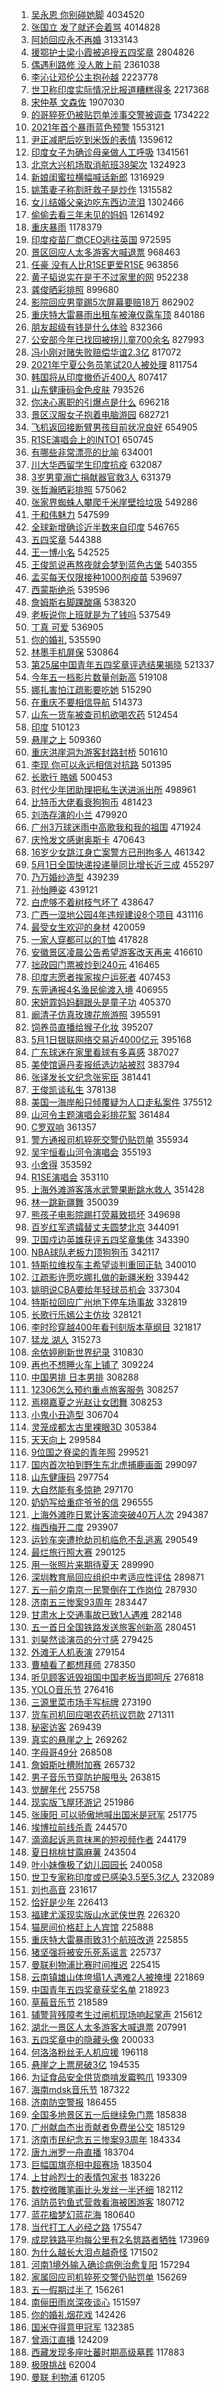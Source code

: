 1. [吴永恩 你别碰她脚](https://s.weibo.com/weibo?q=%23%E5%90%B4%E6%B0%B8%E6%81%A9%20%E4%BD%A0%E5%88%AB%E7%A2%B0%E5%A5%B9%E8%84%9A%23&Refer=top) 4034520
1. [张国立 发了就还会着骂](https://s.weibo.com/weibo?q=%E5%BC%A0%E5%9B%BD%E7%AB%8B%20%E5%8F%91%E4%BA%86%E5%B0%B1%E8%BF%98%E4%BC%9A%E7%9D%80%E9%AA%82&Refer=top) 4014828
1. [阿娇回应永不再婚](https://s.weibo.com/weibo?q=%23%E9%98%BF%E5%A8%87%E5%9B%9E%E5%BA%94%E6%B0%B8%E4%B8%8D%E5%86%8D%E5%A9%9A%23&Refer=top) 3133143
1. [援鄂护士梁小霞被追授五四奖章](https://s.weibo.com/weibo?q=%E6%8F%B4%E9%84%82%E6%8A%A4%E5%A3%AB%E6%A2%81%E5%B0%8F%E9%9C%9E%E8%A2%AB%E8%BF%BD%E6%8E%88%E4%BA%94%E5%9B%9B%E5%A5%96%E7%AB%A0&Refer=top) 2804826
1. [偶遇利路修 没人敢上前](https://s.weibo.com/weibo?q=%E5%81%B6%E9%81%87%E5%88%A9%E8%B7%AF%E4%BF%AE%20%E6%B2%A1%E4%BA%BA%E6%95%A2%E4%B8%8A%E5%89%8D&Refer=top) 2361038
1. [李沁让邓伦公主抱孙越](https://s.weibo.com/weibo?q=%23%E6%9D%8E%E6%B2%81%E8%AE%A9%E9%82%93%E4%BC%A6%E5%85%AC%E4%B8%BB%E6%8A%B1%E5%AD%99%E8%B6%8A%23&Refer=top) 2223778
1. [世卫称印度实际情况比报道糟糕得多](https://s.weibo.com/weibo?q=%23%E4%B8%96%E5%8D%AB%E7%A7%B0%E5%8D%B0%E5%BA%A6%E5%AE%9E%E9%99%85%E6%83%85%E5%86%B5%E6%AF%94%E6%8A%A5%E9%81%93%E7%B3%9F%E7%B3%95%E5%BE%97%E5%A4%9A%23&Refer=top) 2217368
1. [宋仲基 文森佐](https://s.weibo.com/weibo?q=%E5%AE%8B%E4%BB%B2%E5%9F%BA%20%E6%96%87%E6%A3%AE%E4%BD%90&Refer=top) 1907030
1. [的哥猝死仍被贴罚单涉事交警被调查](https://s.weibo.com/weibo?q=%E7%9A%84%E5%93%A5%E7%8C%9D%E6%AD%BB%E4%BB%8D%E8%A2%AB%E8%B4%B4%E7%BD%9A%E5%8D%95%E6%B6%89%E4%BA%8B%E4%BA%A4%E8%AD%A6%E8%A2%AB%E8%B0%83%E6%9F%A5&Refer=top) 1734222
1. [2021年首个暴雨蓝色预警](https://s.weibo.com/weibo?q=%232021%E5%B9%B4%E9%A6%96%E4%B8%AA%E6%9A%B4%E9%9B%A8%E8%93%9D%E8%89%B2%E9%A2%84%E8%AD%A6%23&Refer=top) 1553121
1. [尹正减肥后吃到米饭的表情](https://s.weibo.com/weibo?q=%E5%B0%B9%E6%AD%A3%E5%87%8F%E8%82%A5%E5%90%8E%E5%90%83%E5%88%B0%E7%B1%B3%E9%A5%AD%E7%9A%84%E8%A1%A8%E6%83%85&Refer=top) 1359612
1. [印度女子为确诊母亲做人工呼吸](https://s.weibo.com/weibo?q=%23%E5%8D%B0%E5%BA%A6%E5%A5%B3%E5%AD%90%E4%B8%BA%E7%A1%AE%E8%AF%8A%E6%AF%8D%E4%BA%B2%E5%81%9A%E4%BA%BA%E5%B7%A5%E5%91%BC%E5%90%B8%23&Refer=top) 1341561
1. [北京大兴机场取消航班38架次](https://s.weibo.com/weibo?q=%23%E5%8C%97%E4%BA%AC%E5%A4%A7%E5%85%B4%E6%9C%BA%E5%9C%BA%E5%8F%96%E6%B6%88%E8%88%AA%E7%8F%AD38%E6%9E%B6%E6%AC%A1%23&Refer=top) 1324923
1. [新娘闺蜜拉横幅喊话新郎](https://s.weibo.com/weibo?q=%23%E6%96%B0%E5%A8%98%E9%97%BA%E8%9C%9C%E6%8B%89%E6%A8%AA%E5%B9%85%E5%96%8A%E8%AF%9D%E6%96%B0%E9%83%8E%23&Refer=top) 1316929
1. [姚策妻子称割肝救子是炒作](https://s.weibo.com/weibo?q=%23%E5%A7%9A%E7%AD%96%E5%A6%BB%E5%AD%90%E7%A7%B0%E5%89%B2%E8%82%9D%E6%95%91%E5%AD%90%E6%98%AF%E7%82%92%E4%BD%9C%23&Refer=top) 1315582
1. [女儿结婚父亲边吃东西边流泪](https://s.weibo.com/weibo?q=%E5%A5%B3%E5%84%BF%E7%BB%93%E5%A9%9A%E7%88%B6%E4%BA%B2%E8%BE%B9%E5%90%83%E4%B8%9C%E8%A5%BF%E8%BE%B9%E6%B5%81%E6%B3%AA&Refer=top) 1302466
1. [偷偷去看三年未见的妈妈](https://s.weibo.com/weibo?q=%23%E5%81%B7%E5%81%B7%E5%8E%BB%E7%9C%8B%E4%B8%89%E5%B9%B4%E6%9C%AA%E8%A7%81%E7%9A%84%E5%A6%88%E5%A6%88%23&Refer=top) 1261492
1. [重庆暴雨](https://s.weibo.com/weibo?q=%23%E9%87%8D%E5%BA%86%E6%9A%B4%E9%9B%A8%23&Refer=top) 1178379
1. [印度疫苗厂商CEO逃往英国](https://s.weibo.com/weibo?q=%E5%8D%B0%E5%BA%A6%E7%96%AB%E8%8B%97%E5%8E%82%E5%95%86CEO%E9%80%83%E5%BE%80%E8%8B%B1%E5%9B%BD&Refer=top) 972595
1. [景区回应人太多游客大喊退票](https://s.weibo.com/weibo?q=%E6%99%AF%E5%8C%BA%E5%9B%9E%E5%BA%94%E4%BA%BA%E5%A4%AA%E5%A4%9A%E6%B8%B8%E5%AE%A2%E5%A4%A7%E5%96%8A%E9%80%80%E7%A5%A8&Refer=top) 968463
1. [任豪 没有人比R1SE更爱R1SE](https://s.weibo.com/weibo?q=%E4%BB%BB%E8%B1%AA%20%E6%B2%A1%E6%9C%89%E4%BA%BA%E6%AF%94R1SE%E6%9B%B4%E7%88%B1R1SE&Refer=top) 963856
1. [黄子韬说实在是干不过家里的网](https://s.weibo.com/weibo?q=%23%E9%BB%84%E5%AD%90%E9%9F%AC%E8%AF%B4%E5%AE%9E%E5%9C%A8%E6%98%AF%E5%B9%B2%E4%B8%8D%E8%BF%87%E5%AE%B6%E9%87%8C%E7%9A%84%E7%BD%91%23&Refer=top) 952238
1. [龚俊晒彩排照](https://s.weibo.com/weibo?q=%23%E9%BE%9A%E4%BF%8A%E6%99%92%E5%BD%A9%E6%8E%92%E7%85%A7%23&Refer=top) 899680
1. [影院回应男童踢5次屏幕要赔18万](https://s.weibo.com/weibo?q=%23%E5%BD%B1%E9%99%A2%E5%9B%9E%E5%BA%94%E7%94%B7%E7%AB%A5%E8%B8%A25%E6%AC%A1%E5%B1%8F%E5%B9%95%E8%A6%81%E8%B5%9418%E4%B8%87%23&Refer=top) 862902
1. [重庆特大雷暴雨出租车被淹仅露车顶](https://s.weibo.com/weibo?q=%23%E9%87%8D%E5%BA%86%E7%89%B9%E5%A4%A7%E9%9B%B7%E6%9A%B4%E9%9B%A8%E5%87%BA%E7%A7%9F%E8%BD%A6%E8%A2%AB%E6%B7%B9%E4%BB%85%E9%9C%B2%E8%BD%A6%E9%A1%B6%23&Refer=top) 840186
1. [朋友超级有钱是什么体验](https://s.weibo.com/weibo?q=%23%E6%9C%8B%E5%8F%8B%E8%B6%85%E7%BA%A7%E6%9C%89%E9%92%B1%E6%98%AF%E4%BB%80%E4%B9%88%E4%BD%93%E9%AA%8C%23&Refer=top) 832366
1. [公安部今年已找回被拐儿童700余名](https://s.weibo.com/weibo?q=%23%E5%85%AC%E5%AE%89%E9%83%A8%E4%BB%8A%E5%B9%B4%E5%B7%B2%E6%89%BE%E5%9B%9E%E8%A2%AB%E6%8B%90%E5%84%BF%E7%AB%A5700%E4%BD%99%E5%90%8D%23&Refer=top) 827993
1. [冯小刚对赌失败赔偿华谊2.3亿](https://s.weibo.com/weibo?q=%23%E5%86%AF%E5%B0%8F%E5%88%9A%E5%AF%B9%E8%B5%8C%E5%A4%B1%E8%B4%A5%E8%B5%94%E5%81%BF%E5%8D%8E%E8%B0%8A2.3%E4%BA%BF%23&Refer=top) 817072
1. [2021年宁夏公务员笔试20人被处理](https://s.weibo.com/weibo?q=%232021%E5%B9%B4%E5%AE%81%E5%A4%8F%E5%85%AC%E5%8A%A1%E5%91%98%E7%AC%94%E8%AF%9520%E4%BA%BA%E8%A2%AB%E5%A4%84%E7%90%86%23&Refer=top) 811754
1. [韩国将从印度撤侨近400人](https://s.weibo.com/weibo?q=%23%E9%9F%A9%E5%9B%BD%E5%B0%86%E4%BB%8E%E5%8D%B0%E5%BA%A6%E6%92%A4%E4%BE%A8%E8%BF%91400%E4%BA%BA%23&Refer=top) 807417
1. [山东健康码金色皮肤](https://s.weibo.com/weibo?q=%23%E5%B1%B1%E4%B8%9C%E5%81%A5%E5%BA%B7%E7%A0%81%E9%87%91%E8%89%B2%E7%9A%AE%E8%82%A4%23&Refer=top) 793526
1. [你决心离职的引爆点是什么](https://s.weibo.com/weibo?q=%23%E4%BD%A0%E5%86%B3%E5%BF%83%E7%A6%BB%E8%81%8C%E7%9A%84%E5%BC%95%E7%88%86%E7%82%B9%E6%98%AF%E4%BB%80%E4%B9%88%23&Refer=top) 696218
1. [景区汉服女子抱着电脑游园](https://s.weibo.com/weibo?q=%E6%99%AF%E5%8C%BA%E6%B1%89%E6%9C%8D%E5%A5%B3%E5%AD%90%E6%8A%B1%E7%9D%80%E7%94%B5%E8%84%91%E6%B8%B8%E5%9B%AD&Refer=top) 682721
1. [飞机返回接断臂男孩目前状况良好](https://s.weibo.com/weibo?q=%23%E9%A3%9E%E6%9C%BA%E8%BF%94%E5%9B%9E%E6%8E%A5%E6%96%AD%E8%87%82%E7%94%B7%E5%AD%A9%E7%9B%AE%E5%89%8D%E7%8A%B6%E5%86%B5%E8%89%AF%E5%A5%BD%23&Refer=top) 654905
1. [R1SE演唱会上的INTO1](https://s.weibo.com/weibo?q=%23R1SE%E6%BC%94%E5%94%B1%E4%BC%9A%E4%B8%8A%E7%9A%84INTO1%23&Refer=top) 650745
1. [有哪些非常漂亮的比喻](https://s.weibo.com/weibo?q=%23%E6%9C%89%E5%93%AA%E4%BA%9B%E9%9D%9E%E5%B8%B8%E6%BC%82%E4%BA%AE%E7%9A%84%E6%AF%94%E5%96%BB%23&Refer=top) 634001
1. [川大华西留学生印度抗疫](https://s.weibo.com/weibo?q=%E5%B7%9D%E5%A4%A7%E5%8D%8E%E8%A5%BF%E7%95%99%E5%AD%A6%E7%94%9F%E5%8D%B0%E5%BA%A6%E6%8A%97%E7%96%AB&Refer=top) 632087
1. [3岁男童溺亡捐献器官救3人](https://s.weibo.com/weibo?q=%233%E5%B2%81%E7%94%B7%E7%AB%A5%E6%BA%BA%E4%BA%A1%E6%8D%90%E7%8C%AE%E5%99%A8%E5%AE%98%E6%95%913%E4%BA%BA%23&Refer=top) 631379
1. [张哲瀚晒彩排照](https://s.weibo.com/weibo?q=%23%E5%BC%A0%E5%93%B2%E7%80%9A%E6%99%92%E5%BD%A9%E6%8E%92%E7%85%A7%23&Refer=top) 575062
1. [张家界蜘蛛人攀爬千米崖壁捡垃圾](https://s.weibo.com/weibo?q=%23%E5%BC%A0%E5%AE%B6%E7%95%8C%E8%9C%98%E8%9B%9B%E4%BA%BA%E6%94%80%E7%88%AC%E5%8D%83%E7%B1%B3%E5%B4%96%E5%A3%81%E6%8D%A1%E5%9E%83%E5%9C%BE%23&Refer=top) 549286
1. [于和伟魅力](https://s.weibo.com/weibo?q=%E4%BA%8E%E5%92%8C%E4%BC%9F%E9%AD%85%E5%8A%9B&Refer=top) 547599
1. [全球新增确诊近半数来自印度](https://s.weibo.com/weibo?q=%E5%85%A8%E7%90%83%E6%96%B0%E5%A2%9E%E7%A1%AE%E8%AF%8A%E8%BF%91%E5%8D%8A%E6%95%B0%E6%9D%A5%E8%87%AA%E5%8D%B0%E5%BA%A6&Refer=top) 546765
1. [五四奖章](https://s.weibo.com/weibo?q=%23%E4%BA%94%E5%9B%9B%E5%A5%96%E7%AB%A0%23&Refer=top) 544388
1. [王一博小名](https://s.weibo.com/weibo?q=%23%E7%8E%8B%E4%B8%80%E5%8D%9A%E5%B0%8F%E5%90%8D%23&Refer=top) 542525
1. [王俊凯说再熬夜就会梦到蓝色古堡](https://s.weibo.com/weibo?q=%23%E7%8E%8B%E4%BF%8A%E5%87%AF%E8%AF%B4%E5%86%8D%E7%86%AC%E5%A4%9C%E5%B0%B1%E4%BC%9A%E6%A2%A6%E5%88%B0%E8%93%9D%E8%89%B2%E5%8F%A4%E5%A0%A1%23&Refer=top) 540355
1. [孟买每天仅限接种1000剂疫苗](https://s.weibo.com/weibo?q=%E5%AD%9F%E4%B9%B0%E6%AF%8F%E5%A4%A9%E4%BB%85%E9%99%90%E6%8E%A5%E7%A7%8D1000%E5%89%82%E7%96%AB%E8%8B%97&Refer=top) 539697
1. [西蒙斯绝杀](https://s.weibo.com/weibo?q=%23%E8%A5%BF%E8%92%99%E6%96%AF%E7%BB%9D%E6%9D%80%23&Refer=top) 539596
1. [詹姆斯右脚踝酸痛](https://s.weibo.com/weibo?q=%E8%A9%B9%E5%A7%86%E6%96%AF%E5%8F%B3%E8%84%9A%E8%B8%9D%E9%85%B8%E7%97%9B&Refer=top) 538320
1. [老板说你上班就是为了钱吗](https://s.weibo.com/weibo?q=%23%E8%80%81%E6%9D%BF%E8%AF%B4%E4%BD%A0%E4%B8%8A%E7%8F%AD%E5%B0%B1%E6%98%AF%E4%B8%BA%E4%BA%86%E9%92%B1%E5%90%97%23&Refer=top) 537549
1. [丁真 可爱](https://s.weibo.com/weibo?q=%E4%B8%81%E7%9C%9F%20%E5%8F%AF%E7%88%B1&Refer=top) 536905
1. [你的婚礼](https://s.weibo.com/weibo?q=%E4%BD%A0%E7%9A%84%E5%A9%9A%E7%A4%BC&Refer=top) 535590
1. [林墨手机屏保](https://s.weibo.com/weibo?q=%23%E6%9E%97%E5%A2%A8%E6%89%8B%E6%9C%BA%E5%B1%8F%E4%BF%9D%23&Refer=top) 530864
1. [第25届中国青年五四奖章评选结果揭晓](https://s.weibo.com/weibo?q=%23%E7%AC%AC25%E5%B1%8A%E4%B8%AD%E5%9B%BD%E9%9D%92%E5%B9%B4%E4%BA%94%E5%9B%9B%E5%A5%96%E7%AB%A0%E8%AF%84%E9%80%89%E7%BB%93%E6%9E%9C%E6%8F%AD%E6%99%93%23&Refer=top) 521337
1. [今年五一档影片数量创新高](https://s.weibo.com/weibo?q=%23%E4%BB%8A%E5%B9%B4%E4%BA%94%E4%B8%80%E6%A1%A3%E5%BD%B1%E7%89%87%E6%95%B0%E9%87%8F%E5%88%9B%E6%96%B0%E9%AB%98%23&Refer=top) 519108
1. [娜扎害怕江疏影要吃她](https://s.weibo.com/weibo?q=%23%E5%A8%9C%E6%89%8E%E5%AE%B3%E6%80%95%E6%B1%9F%E7%96%8F%E5%BD%B1%E8%A6%81%E5%90%83%E5%A5%B9%23&Refer=top) 515290
1. [在重庆不要相信导航](https://s.weibo.com/weibo?q=%23%E5%9C%A8%E9%87%8D%E5%BA%86%E4%B8%8D%E8%A6%81%E7%9B%B8%E4%BF%A1%E5%AF%BC%E8%88%AA%23&Refer=top) 514373
1. [山东一货车被查司机欲喝农药](https://s.weibo.com/weibo?q=%E5%B1%B1%E4%B8%9C%E4%B8%80%E8%B4%A7%E8%BD%A6%E8%A2%AB%E6%9F%A5%E5%8F%B8%E6%9C%BA%E6%AC%B2%E5%96%9D%E5%86%9C%E8%8D%AF&Refer=top) 512454
1. [印度](https://s.weibo.com/weibo?q=%E5%8D%B0%E5%BA%A6&Refer=top) 510123
1. [悬崖之上](https://s.weibo.com/weibo?q=%E6%82%AC%E5%B4%96%E4%B9%8B%E4%B8%8A&Refer=top) 509360
1. [重庆洪崖洞为游客封路封桥](https://s.weibo.com/weibo?q=%23%E9%87%8D%E5%BA%86%E6%B4%AA%E5%B4%96%E6%B4%9E%E4%B8%BA%E6%B8%B8%E5%AE%A2%E5%B0%81%E8%B7%AF%E5%B0%81%E6%A1%A5%23&Refer=top) 501610
1. [李现 你可以永远相信对抗路](https://s.weibo.com/weibo?q=%E6%9D%8E%E7%8E%B0%20%E4%BD%A0%E5%8F%AF%E4%BB%A5%E6%B0%B8%E8%BF%9C%E7%9B%B8%E4%BF%A1%E5%AF%B9%E6%8A%97%E8%B7%AF&Refer=top) 501395
1. [长歌行 皓嫣](https://s.weibo.com/weibo?q=%E9%95%BF%E6%AD%8C%E8%A1%8C%20%E7%9A%93%E5%AB%A3&Refer=top) 500453
1. [时代少年团助理把私生送进派出所](https://s.weibo.com/weibo?q=%23%E6%97%B6%E4%BB%A3%E5%B0%91%E5%B9%B4%E5%9B%A2%E5%8A%A9%E7%90%86%E6%8A%8A%E7%A7%81%E7%94%9F%E9%80%81%E8%BF%9B%E6%B4%BE%E5%87%BA%E6%89%80%23&Refer=top) 498961
1. [比特币大佬看衰狗狗币](https://s.weibo.com/weibo?q=%E6%AF%94%E7%89%B9%E5%B8%81%E5%A4%A7%E4%BD%AC%E7%9C%8B%E8%A1%B0%E7%8B%97%E7%8B%97%E5%B8%81&Refer=top) 481423
1. [刘浩存演的小兰](https://s.weibo.com/weibo?q=%E5%88%98%E6%B5%A9%E5%AD%98%E6%BC%94%E7%9A%84%E5%B0%8F%E5%85%B0&Refer=top) 479920
1. [广州3万球迷雨中高歌我和我的祖国](https://s.weibo.com/weibo?q=%E5%B9%BF%E5%B7%9E3%E4%B8%87%E7%90%83%E8%BF%B7%E9%9B%A8%E4%B8%AD%E9%AB%98%E6%AD%8C%E6%88%91%E5%92%8C%E6%88%91%E7%9A%84%E7%A5%96%E5%9B%BD&Refer=top) 471924
1. [庆怜发文感谢奥斯卡](https://s.weibo.com/weibo?q=%23%E5%BA%86%E6%80%9C%E5%8F%91%E6%96%87%E6%84%9F%E8%B0%A2%E5%A5%A5%E6%96%AF%E5%8D%A1%23&Refer=top) 470643
1. [16岁少女跳江身亡案警方已刑拘多人](https://s.weibo.com/weibo?q=%2316%E5%B2%81%E5%B0%91%E5%A5%B3%E8%B7%B3%E6%B1%9F%E8%BA%AB%E4%BA%A1%E6%A1%88%E8%AD%A6%E6%96%B9%E5%B7%B2%E5%88%91%E6%8B%98%E5%A4%9A%E4%BA%BA%23&Refer=top) 461342
1. [5月1日全国快递投递量同比增长近三成](https://s.weibo.com/weibo?q=5%E6%9C%881%E6%97%A5%E5%85%A8%E5%9B%BD%E5%BF%AB%E9%80%92%E6%8A%95%E9%80%92%E9%87%8F%E5%90%8C%E6%AF%94%E5%A2%9E%E9%95%BF%E8%BF%91%E4%B8%89%E6%88%90&Refer=top) 455297
1. [乃万婚纱造型](https://s.weibo.com/weibo?q=%23%E4%B9%83%E4%B8%87%E5%A9%9A%E7%BA%B1%E9%80%A0%E5%9E%8B%23&Refer=top) 439239
1. [孙怡睡姿](https://s.weibo.com/weibo?q=%23%E5%AD%99%E6%80%A1%E7%9D%A1%E5%A7%BF%23&Refer=top) 439121
1. [白虎够不着树枝气坏了](https://s.weibo.com/weibo?q=%E7%99%BD%E8%99%8E%E5%A4%9F%E4%B8%8D%E7%9D%80%E6%A0%91%E6%9E%9D%E6%B0%94%E5%9D%8F%E4%BA%86&Refer=top) 438647
1. [广西一湿地公园4年违规建设8个项目](https://s.weibo.com/weibo?q=%23%E5%B9%BF%E8%A5%BF%E4%B8%80%E6%B9%BF%E5%9C%B0%E5%85%AC%E5%9B%AD4%E5%B9%B4%E8%BF%9D%E8%A7%84%E5%BB%BA%E8%AE%BE8%E4%B8%AA%E9%A1%B9%E7%9B%AE%23&Refer=top) 431116
1. [最受女生欢迎的身材](https://s.weibo.com/weibo?q=%23%E6%9C%80%E5%8F%97%E5%A5%B3%E7%94%9F%E6%AC%A2%E8%BF%8E%E7%9A%84%E8%BA%AB%E6%9D%90%23&Refer=top) 420059
1. [一家人穿都可以的T恤](https://s.weibo.com/weibo?q=%23%E4%B8%80%E5%AE%B6%E4%BA%BA%E7%A9%BF%E9%83%BD%E5%8F%AF%E4%BB%A5%E7%9A%84T%E6%81%A4%23&Refer=top) 417828
1. [安徽景区凌晨公告希望游客改天再来](https://s.weibo.com/weibo?q=%E5%AE%89%E5%BE%BD%E6%99%AF%E5%8C%BA%E5%87%8C%E6%99%A8%E5%85%AC%E5%91%8A%E5%B8%8C%E6%9C%9B%E6%B8%B8%E5%AE%A2%E6%94%B9%E5%A4%A9%E5%86%8D%E6%9D%A5&Refer=top) 416610
1. [拙政园门票被炒到240元](https://s.weibo.com/weibo?q=%23%E6%8B%99%E6%94%BF%E5%9B%AD%E9%97%A8%E7%A5%A8%E8%A2%AB%E7%82%92%E5%88%B0240%E5%85%83%23&Refer=top) 416465
1. [印度志愿者挨家挨户运死者](https://s.weibo.com/weibo?q=%E5%8D%B0%E5%BA%A6%E5%BF%97%E6%84%BF%E8%80%85%E6%8C%A8%E5%AE%B6%E6%8C%A8%E6%88%B7%E8%BF%90%E6%AD%BB%E8%80%85&Refer=top) 407453
1. [东莞通报4名渔民偷渡入境](https://s.weibo.com/weibo?q=%E4%B8%9C%E8%8E%9E%E9%80%9A%E6%8A%A54%E5%90%8D%E6%B8%94%E6%B0%91%E5%81%B7%E6%B8%A1%E5%85%A5%E5%A2%83&Refer=top) 406955
1. [宋妍霏妈妈翻跟头是童子功](https://s.weibo.com/weibo?q=%E5%AE%8B%E5%A6%8D%E9%9C%8F%E5%A6%88%E5%A6%88%E7%BF%BB%E8%B7%9F%E5%A4%B4%E6%98%AF%E7%AB%A5%E5%AD%90%E5%8A%9F&Refer=top) 405370
1. [阚清子仿真玫瑰花旅游照](https://s.weibo.com/weibo?q=%23%E9%98%9A%E6%B8%85%E5%AD%90%E4%BB%BF%E7%9C%9F%E7%8E%AB%E7%91%B0%E8%8A%B1%E6%97%85%E6%B8%B8%E7%85%A7%23&Refer=top) 395591
1. [饲养员直播给猴子化妆](https://s.weibo.com/weibo?q=%E9%A5%B2%E5%85%BB%E5%91%98%E7%9B%B4%E6%92%AD%E7%BB%99%E7%8C%B4%E5%AD%90%E5%8C%96%E5%A6%86&Refer=top) 395207
1. [5月1日银联网络交易近4000亿元](https://s.weibo.com/weibo?q=5%E6%9C%881%E6%97%A5%E9%93%B6%E8%81%94%E7%BD%91%E7%BB%9C%E4%BA%A4%E6%98%93%E8%BF%914000%E4%BA%BF%E5%85%83&Refer=top) 395168
1. [广东球迷在家里看球有多喜感](https://s.weibo.com/weibo?q=%23%E5%B9%BF%E4%B8%9C%E7%90%83%E8%BF%B7%E5%9C%A8%E5%AE%B6%E9%87%8C%E7%9C%8B%E7%90%83%E6%9C%89%E5%A4%9A%E5%96%9C%E6%84%9F%23&Refer=top) 387027
1. [美使馆逼丹麦报纸选边站被怼](https://s.weibo.com/weibo?q=%23%E7%BE%8E%E4%BD%BF%E9%A6%86%E9%80%BC%E4%B8%B9%E9%BA%A6%E6%8A%A5%E7%BA%B8%E9%80%89%E8%BE%B9%E7%AB%99%E8%A2%AB%E6%80%BC%23&Refer=top) 383794
1. [张译发长文纪念张宪臣](https://s.weibo.com/weibo?q=%E5%BC%A0%E8%AF%91%E5%8F%91%E9%95%BF%E6%96%87%E7%BA%AA%E5%BF%B5%E5%BC%A0%E5%AE%AA%E8%87%A3&Refer=top) 381441
1. [王俊凯谈私生](https://s.weibo.com/weibo?q=%23%E7%8E%8B%E4%BF%8A%E5%87%AF%E8%B0%88%E7%A7%81%E7%94%9F%23&Refer=top) 378138
1. [美国一海岸船只倾覆疑为人口走私案件](https://s.weibo.com/weibo?q=%23%E7%BE%8E%E5%9B%BD%E4%B8%80%E6%B5%B7%E5%B2%B8%E8%88%B9%E5%8F%AA%E5%80%BE%E8%A6%86%E7%96%91%E4%B8%BA%E4%BA%BA%E5%8F%A3%E8%B5%B0%E7%A7%81%E6%A1%88%E4%BB%B6%23&Refer=top) 375512
1. [山河令主题演唱会彩排花絮](https://s.weibo.com/weibo?q=%23%E5%B1%B1%E6%B2%B3%E4%BB%A4%E4%B8%BB%E9%A2%98%E6%BC%94%E5%94%B1%E4%BC%9A%E5%BD%A9%E6%8E%92%E8%8A%B1%E7%B5%AE%23&Refer=top) 361484
1. [C罗双响](https://s.weibo.com/weibo?q=C%E7%BD%97%E5%8F%8C%E5%93%8D&Refer=top) 361357
1. [警方通报司机猝死交警仍贴罚单](https://s.weibo.com/weibo?q=%E8%AD%A6%E6%96%B9%E9%80%9A%E6%8A%A5%E5%8F%B8%E6%9C%BA%E7%8C%9D%E6%AD%BB%E4%BA%A4%E8%AD%A6%E4%BB%8D%E8%B4%B4%E7%BD%9A%E5%8D%95&Refer=top) 355934
1. [吴宇恒看山河令演唱会](https://s.weibo.com/weibo?q=%23%E5%90%B4%E5%AE%87%E6%81%92%E7%9C%8B%E5%B1%B1%E6%B2%B3%E4%BB%A4%E6%BC%94%E5%94%B1%E4%BC%9A%23&Refer=top) 355193
1. [小舍得](https://s.weibo.com/weibo?q=%E5%B0%8F%E8%88%8D%E5%BE%97&Refer=top) 353592
1. [R1SE演唱会](https://s.weibo.com/weibo?q=R1SE%E6%BC%94%E5%94%B1%E4%BC%9A&Refer=top) 353110
1. [上海外滩游客落水武警果断跳水救人](https://s.weibo.com/weibo?q=%23%E4%B8%8A%E6%B5%B7%E5%A4%96%E6%BB%A9%E6%B8%B8%E5%AE%A2%E8%90%BD%E6%B0%B4%E6%AD%A6%E8%AD%A6%E6%9E%9C%E6%96%AD%E8%B7%B3%E6%B0%B4%E6%95%91%E4%BA%BA%23&Refer=top) 351428
1. [林一跳新疆舞](https://s.weibo.com/weibo?q=%E6%9E%97%E4%B8%80%E8%B7%B3%E6%96%B0%E7%96%86%E8%88%9E&Refer=top) 350039
1. [熊孩子电影院踢打荧幕致损坏](https://s.weibo.com/weibo?q=%23%E7%86%8A%E5%AD%A9%E5%AD%90%E7%94%B5%E5%BD%B1%E9%99%A2%E8%B8%A2%E6%89%93%E8%8D%A7%E5%B9%95%E8%87%B4%E6%8D%9F%E5%9D%8F%23&Refer=top) 349698
1. [百岁红军遗孀替丈夫圆梦北京](https://s.weibo.com/weibo?q=%23%E7%99%BE%E5%B2%81%E7%BA%A2%E5%86%9B%E9%81%97%E5%AD%80%E6%9B%BF%E4%B8%88%E5%A4%AB%E5%9C%86%E6%A2%A6%E5%8C%97%E4%BA%AC%23&Refer=top) 344091
1. [卫国戍边英雄获评五四奖章集体](https://s.weibo.com/weibo?q=%23%E5%8D%AB%E5%9B%BD%E6%88%8D%E8%BE%B9%E8%8B%B1%E9%9B%84%E8%8E%B7%E8%AF%84%E4%BA%94%E5%9B%9B%E5%A5%96%E7%AB%A0%E9%9B%86%E4%BD%93%23&Refer=top) 343390
1. [NBA球队老板力顶狗狗币](https://s.weibo.com/weibo?q=NBA%E7%90%83%E9%98%9F%E8%80%81%E6%9D%BF%E5%8A%9B%E9%A1%B6%E7%8B%97%E7%8B%97%E5%B8%81&Refer=top) 342117
1. [特斯拉维权车主希望谈判重回正轨](https://s.weibo.com/weibo?q=%E7%89%B9%E6%96%AF%E6%8B%89%E7%BB%B4%E6%9D%83%E8%BD%A6%E4%B8%BB%E5%B8%8C%E6%9C%9B%E8%B0%88%E5%88%A4%E9%87%8D%E5%9B%9E%E6%AD%A3%E8%BD%A8&Refer=top) 340010
1. [江疏影许愿吃娜扎做的新疆米粉](https://s.weibo.com/weibo?q=%23%E6%B1%9F%E7%96%8F%E5%BD%B1%E8%AE%B8%E6%84%BF%E5%90%83%E5%A8%9C%E6%89%8E%E5%81%9A%E7%9A%84%E6%96%B0%E7%96%86%E7%B1%B3%E7%B2%89%23&Refer=top) 339442
1. [姚明说CBA要给年轻球员机会](https://s.weibo.com/weibo?q=%E5%A7%9A%E6%98%8E%E8%AF%B4CBA%E8%A6%81%E7%BB%99%E5%B9%B4%E8%BD%BB%E7%90%83%E5%91%98%E6%9C%BA%E4%BC%9A&Refer=top) 337304
1. [特斯拉回应广州地下停车场事故](https://s.weibo.com/weibo?q=%E7%89%B9%E6%96%AF%E6%8B%89%E5%9B%9E%E5%BA%94%E5%B9%BF%E5%B7%9E%E5%9C%B0%E4%B8%8B%E5%81%9C%E8%BD%A6%E5%9C%BA%E4%BA%8B%E6%95%85&Refer=top) 332819
1. [长歌行乐嫣公主仿妆](https://s.weibo.com/weibo?q=%23%E9%95%BF%E6%AD%8C%E8%A1%8C%E4%B9%90%E5%AB%A3%E5%85%AC%E4%B8%BB%E4%BB%BF%E5%A6%86%23&Refer=top) 328121
1. [李时珍穿越400年看刊刻版本草纲目](https://s.weibo.com/weibo?q=%23%E6%9D%8E%E6%97%B6%E7%8F%8D%E7%A9%BF%E8%B6%8A400%E5%B9%B4%E7%9C%8B%E5%88%8A%E5%88%BB%E7%89%88%E6%9C%AC%E8%8D%89%E7%BA%B2%E7%9B%AE%23&Refer=top) 321817
1. [猛龙 湖人](https://s.weibo.com/weibo?q=%E7%8C%9B%E9%BE%99%20%E6%B9%96%E4%BA%BA&Refer=top) 315273
1. [余依婷刷新世界纪录](https://s.weibo.com/weibo?q=%E4%BD%99%E4%BE%9D%E5%A9%B7%E5%88%B7%E6%96%B0%E4%B8%96%E7%95%8C%E7%BA%AA%E5%BD%95&Refer=top) 310830
1. [再也不想睡火车上铺了](https://s.weibo.com/weibo?q=%23%E5%86%8D%E4%B9%9F%E4%B8%8D%E6%83%B3%E7%9D%A1%E7%81%AB%E8%BD%A6%E4%B8%8A%E9%93%BA%E4%BA%86%23&Refer=top) 309224
1. [中国男排 日本男排](https://s.weibo.com/weibo?q=%E4%B8%AD%E5%9B%BD%E7%94%B7%E6%8E%92%20%E6%97%A5%E6%9C%AC%E7%94%B7%E6%8E%92&Refer=top) 308288
1. [12306怎么预约重点旅客服务](https://s.weibo.com/weibo?q=%2312306%E6%80%8E%E4%B9%88%E9%A2%84%E7%BA%A6%E9%87%8D%E7%82%B9%E6%97%85%E5%AE%A2%E6%9C%8D%E5%8A%A1%23&Refer=top) 308257
1. [焉栩嘉夏之光赵让女团舞](https://s.weibo.com/weibo?q=%E7%84%89%E6%A0%A9%E5%98%89%E5%A4%8F%E4%B9%8B%E5%85%89%E8%B5%B5%E8%AE%A9%E5%A5%B3%E5%9B%A2%E8%88%9E&Refer=top) 308253
1. [小鬼小丑造型](https://s.weibo.com/weibo?q=%23%E5%B0%8F%E9%AC%BC%E5%B0%8F%E4%B8%91%E9%80%A0%E5%9E%8B%23&Refer=top) 306704
1. [灵笼成都太古里裸眼3D](https://s.weibo.com/weibo?q=%23%E7%81%B5%E7%AC%BC%E6%88%90%E9%83%BD%E5%A4%AA%E5%8F%A4%E9%87%8C%E8%A3%B8%E7%9C%BC3D%23&Refer=top) 305384
1. [天天向上](https://s.weibo.com/weibo?q=%E5%A4%A9%E5%A4%A9%E5%90%91%E4%B8%8A&Refer=top) 299584
1. [9位国之脊梁的青年照](https://s.weibo.com/weibo?q=%239%E4%BD%8D%E5%9B%BD%E4%B9%8B%E8%84%8A%E6%A2%81%E7%9A%84%E9%9D%92%E5%B9%B4%E7%85%A7%23&Refer=top) 299521
1. [国内首次拍到野生东北虎捕鹿画面](https://s.weibo.com/weibo?q=%23%E5%9B%BD%E5%86%85%E9%A6%96%E6%AC%A1%E6%8B%8D%E5%88%B0%E9%87%8E%E7%94%9F%E4%B8%9C%E5%8C%97%E8%99%8E%E6%8D%95%E9%B9%BF%E7%94%BB%E9%9D%A2%23&Refer=top) 299097
1. [山东健康码](https://s.weibo.com/weibo?q=%E5%B1%B1%E4%B8%9C%E5%81%A5%E5%BA%B7%E7%A0%81&Refer=top) 297754
1. [大自然能有多惊艳](https://s.weibo.com/weibo?q=%23%E5%A4%A7%E8%87%AA%E7%84%B6%E8%83%BD%E6%9C%89%E5%A4%9A%E6%83%8A%E8%89%B3%23&Refer=top) 297170
1. [奶奶写给重症爷爷的信](https://s.weibo.com/weibo?q=%23%E5%A5%B6%E5%A5%B6%E5%86%99%E7%BB%99%E9%87%8D%E7%97%87%E7%88%B7%E7%88%B7%E7%9A%84%E4%BF%A1%23&Refer=top) 296555
1. [上海外滩昨日累计客流突破40万人次](https://s.weibo.com/weibo?q=%23%E4%B8%8A%E6%B5%B7%E5%A4%96%E6%BB%A9%E6%98%A8%E6%97%A5%E7%B4%AF%E8%AE%A1%E5%AE%A2%E6%B5%81%E7%AA%81%E7%A0%B440%E4%B8%87%E4%BA%BA%E6%AC%A1%23&Refer=top) 294387
1. [梅西梅开二度](https://s.weibo.com/weibo?q=%E6%A2%85%E8%A5%BF%E6%A2%85%E5%BC%80%E4%BA%8C%E5%BA%A6&Refer=top) 293907
1. [运钞车突遭抢劫司机临危不乱逃离](https://s.weibo.com/weibo?q=%E8%BF%90%E9%92%9E%E8%BD%A6%E7%AA%81%E9%81%AD%E6%8A%A2%E5%8A%AB%E5%8F%B8%E6%9C%BA%E4%B8%B4%E5%8D%B1%E4%B8%8D%E4%B9%B1%E9%80%83%E7%A6%BB&Refer=top) 290549
1. [最烂旅行照大赛](https://s.weibo.com/weibo?q=%23%E6%9C%80%E7%83%82%E6%97%85%E8%A1%8C%E7%85%A7%E5%A4%A7%E8%B5%9B%23&Refer=top) 290125
1. [用一张照片来期待夏天](https://s.weibo.com/weibo?q=%23%E7%94%A8%E4%B8%80%E5%BC%A0%E7%85%A7%E7%89%87%E6%9D%A5%E6%9C%9F%E5%BE%85%E5%A4%8F%E5%A4%A9%23&Refer=top) 289990
1. [深圳教育局回应组织中考适应性评估](https://s.weibo.com/weibo?q=%E6%B7%B1%E5%9C%B3%E6%95%99%E8%82%B2%E5%B1%80%E5%9B%9E%E5%BA%94%E7%BB%84%E7%BB%87%E4%B8%AD%E8%80%83%E9%80%82%E5%BA%94%E6%80%A7%E8%AF%84%E4%BC%B0&Refer=top) 289871
1. [五一前夕南京一民警倒在工作岗位](https://s.weibo.com/weibo?q=%23%E4%BA%94%E4%B8%80%E5%89%8D%E5%A4%95%E5%8D%97%E4%BA%AC%E4%B8%80%E6%B0%91%E8%AD%A6%E5%80%92%E5%9C%A8%E5%B7%A5%E4%BD%9C%E5%B2%97%E4%BD%8D%23&Refer=top) 287930
1. [济南五三惨案93周年](https://s.weibo.com/weibo?q=%23%E6%B5%8E%E5%8D%97%E4%BA%94%E4%B8%89%E6%83%A8%E6%A1%8893%E5%91%A8%E5%B9%B4%23&Refer=top) 283447
1. [甘肃水上交通事故已致1人遇难](https://s.weibo.com/weibo?q=%23%E7%94%98%E8%82%83%E6%B0%B4%E4%B8%8A%E4%BA%A4%E9%80%9A%E4%BA%8B%E6%95%85%E5%B7%B2%E8%87%B41%E4%BA%BA%E9%81%87%E9%9A%BE%23&Refer=top) 282148
1. [五一首日全国铁路发送旅客创新高](https://s.weibo.com/weibo?q=%23%E4%BA%94%E4%B8%80%E9%A6%96%E6%97%A5%E5%85%A8%E5%9B%BD%E9%93%81%E8%B7%AF%E5%8F%91%E9%80%81%E6%97%85%E5%AE%A2%E5%88%9B%E6%96%B0%E9%AB%98%23&Refer=top) 280451
1. [刘昊然谈演员的分寸感](https://s.weibo.com/weibo?q=%23%E5%88%98%E6%98%8A%E7%84%B6%E8%B0%88%E6%BC%94%E5%91%98%E7%9A%84%E5%88%86%E5%AF%B8%E6%84%9F%23&Refer=top) 279425
1. [外滩无人机表演](https://s.weibo.com/weibo?q=%E5%A4%96%E6%BB%A9%E6%97%A0%E4%BA%BA%E6%9C%BA%E8%A1%A8%E6%BC%94&Refer=top) 279154
1. [曹植看了都想拜师](https://s.weibo.com/weibo?q=%23%E6%9B%B9%E6%A4%8D%E7%9C%8B%E4%BA%86%E9%83%BD%E6%83%B3%E6%8B%9C%E5%B8%88%23&Refer=top) 278350
1. [听见顾客诋毁祖国中国老板当即呵斥](https://s.weibo.com/weibo?q=%E5%90%AC%E8%A7%81%E9%A1%BE%E5%AE%A2%E8%AF%8B%E6%AF%81%E7%A5%96%E5%9B%BD%E4%B8%AD%E5%9B%BD%E8%80%81%E6%9D%BF%E5%BD%93%E5%8D%B3%E5%91%B5%E6%96%A5&Refer=top) 276818
1. [YOLO音乐节](https://s.weibo.com/weibo?q=%23YOLO%E9%9F%B3%E4%B9%90%E8%8A%82%23&Refer=top) 276416
1. [三源里菜市场手写标牌](https://s.weibo.com/weibo?q=%E4%B8%89%E6%BA%90%E9%87%8C%E8%8F%9C%E5%B8%82%E5%9C%BA%E6%89%8B%E5%86%99%E6%A0%87%E7%89%8C&Refer=top) 273190
1. [货车司机回应喝农药抗议罚款](https://s.weibo.com/weibo?q=%23%E8%B4%A7%E8%BD%A6%E5%8F%B8%E6%9C%BA%E5%9B%9E%E5%BA%94%E5%96%9D%E5%86%9C%E8%8D%AF%E6%8A%97%E8%AE%AE%E7%BD%9A%E6%AC%BE%23&Refer=top) 271311
1. [秘密访客](https://s.weibo.com/weibo?q=%E7%A7%98%E5%AF%86%E8%AE%BF%E5%AE%A2&Refer=top) 269439
1. [真实的悬崖之上](https://s.weibo.com/weibo?q=%23%E7%9C%9F%E5%AE%9E%E7%9A%84%E6%82%AC%E5%B4%96%E4%B9%8B%E4%B8%8A%23&Refer=top) 269262
1. [字母哥49分](https://s.weibo.com/weibo?q=%E5%AD%97%E6%AF%8D%E5%93%A549%E5%88%86&Refer=top) 268508
1. [詹姆斯吐槽附加赛](https://s.weibo.com/weibo?q=%E8%A9%B9%E5%A7%86%E6%96%AF%E5%90%90%E6%A7%BD%E9%99%84%E5%8A%A0%E8%B5%9B&Refer=top) 265732
1. [男子音乐节穿防护服甩头](https://s.weibo.com/weibo?q=%E7%94%B7%E5%AD%90%E9%9F%B3%E4%B9%90%E8%8A%82%E7%A9%BF%E9%98%B2%E6%8A%A4%E6%9C%8D%E7%94%A9%E5%A4%B4&Refer=top) 263815
1. [觉醒年代](https://s.weibo.com/weibo?q=%E8%A7%89%E9%86%92%E5%B9%B4%E4%BB%A3&Refer=top) 255758
1. [现实版飞屋环游记](https://s.weibo.com/weibo?q=%E7%8E%B0%E5%AE%9E%E7%89%88%E9%A3%9E%E5%B1%8B%E7%8E%AF%E6%B8%B8%E8%AE%B0&Refer=top) 251986
1. [张康阳 可以骄傲地喊出国米是冠军](https://s.weibo.com/weibo?q=%E5%BC%A0%E5%BA%B7%E9%98%B3%20%E5%8F%AF%E4%BB%A5%E9%AA%84%E5%82%B2%E5%9C%B0%E5%96%8A%E5%87%BA%E5%9B%BD%E7%B1%B3%E6%98%AF%E5%86%A0%E5%86%9B&Refer=top) 251775
1. [埃博拉前线杀青](https://s.weibo.com/weibo?q=%23%E5%9F%83%E5%8D%9A%E6%8B%89%E5%89%8D%E7%BA%BF%E6%9D%80%E9%9D%92%23&Refer=top) 244570
1. [滴滴起诉恶意抹黑的短视频作者](https://s.weibo.com/weibo?q=%E6%BB%B4%E6%BB%B4%E8%B5%B7%E8%AF%89%E6%81%B6%E6%84%8F%E6%8A%B9%E9%BB%91%E7%9A%84%E7%9F%AD%E8%A7%86%E9%A2%91%E4%BD%9C%E8%80%85&Refer=top) 244179
1. [夏日桃桃甘露麻薯](https://s.weibo.com/weibo?q=%23%E5%A4%8F%E6%97%A5%E6%A1%83%E6%A1%83%E7%94%98%E9%9C%B2%E9%BA%BB%E8%96%AF%23&Refer=top) 243504
1. [叶小妹像极了幼儿园园长](https://s.weibo.com/weibo?q=%23%E5%8F%B6%E5%B0%8F%E5%A6%B9%E5%83%8F%E6%9E%81%E4%BA%86%E5%B9%BC%E5%84%BF%E5%9B%AD%E5%9B%AD%E9%95%BF%23&Refer=top) 240058
1. [世卫专家称印度或已感染3.5至5.3亿人](https://s.weibo.com/weibo?q=%23%E4%B8%96%E5%8D%AB%E4%B8%93%E5%AE%B6%E7%A7%B0%E5%8D%B0%E5%BA%A6%E6%88%96%E5%B7%B2%E6%84%9F%E6%9F%933.5%E8%87%B35.3%E4%BA%BF%E4%BA%BA%23&Refer=top) 232089
1. [刘也高音](https://s.weibo.com/weibo?q=%23%E5%88%98%E4%B9%9F%E9%AB%98%E9%9F%B3%23&Refer=top) 231617
1. [恰好是少年](https://s.weibo.com/weibo?q=%E6%81%B0%E5%A5%BD%E6%98%AF%E5%B0%91%E5%B9%B4&Refer=top) 226413
1. [福建尤溪现实版山水武侠世界](https://s.weibo.com/weibo?q=%23%E7%A6%8F%E5%BB%BA%E5%B0%A4%E6%BA%AA%E7%8E%B0%E5%AE%9E%E7%89%88%E5%B1%B1%E6%B0%B4%E6%AD%A6%E4%BE%A0%E4%B8%96%E7%95%8C%23&Refer=top) 226320
1. [猫房间价格赶上人宾馆](https://s.weibo.com/weibo?q=%23%E7%8C%AB%E6%88%BF%E9%97%B4%E4%BB%B7%E6%A0%BC%E8%B5%B6%E4%B8%8A%E4%BA%BA%E5%AE%BE%E9%A6%86%23&Refer=top) 225888
1. [重庆特大雷暴雨致31个航班改道](https://s.weibo.com/weibo?q=%23%E9%87%8D%E5%BA%86%E7%89%B9%E5%A4%A7%E9%9B%B7%E6%9A%B4%E9%9B%A8%E8%87%B431%E4%B8%AA%E8%88%AA%E7%8F%AD%E6%94%B9%E9%81%93%23&Refer=top) 225855
1. [猪坚强将被安乐死系谣言](https://s.weibo.com/weibo?q=%23%E7%8C%AA%E5%9D%9A%E5%BC%BA%E5%B0%86%E8%A2%AB%E5%AE%89%E4%B9%90%E6%AD%BB%E7%B3%BB%E8%B0%A3%E8%A8%80%23&Refer=top) 225737
1. [曼联利物浦比赛时间推迟](https://s.weibo.com/weibo?q=%E6%9B%BC%E8%81%94%E5%88%A9%E7%89%A9%E6%B5%A6%E6%AF%94%E8%B5%9B%E6%97%B6%E9%97%B4%E6%8E%A8%E8%BF%9F&Refer=top) 225415
1. [云南镇雄山体垮塌1人遇难2人被掩埋](https://s.weibo.com/weibo?q=%E4%BA%91%E5%8D%97%E9%95%87%E9%9B%84%E5%B1%B1%E4%BD%93%E5%9E%AE%E5%A1%8C1%E4%BA%BA%E9%81%87%E9%9A%BE2%E4%BA%BA%E8%A2%AB%E6%8E%A9%E5%9F%8B&Refer=top) 221869
1. [中国青年五四奖章获奖名单](https://s.weibo.com/weibo?q=%23%E4%B8%AD%E5%9B%BD%E9%9D%92%E5%B9%B4%E4%BA%94%E5%9B%9B%E5%A5%96%E7%AB%A0%E8%8E%B7%E5%A5%96%E5%90%8D%E5%8D%95%23&Refer=top) 218923
1. [草莓音乐节](https://s.weibo.com/weibo?q=%E8%8D%89%E8%8E%93%E9%9F%B3%E4%B9%90%E8%8A%82&Refer=top) 218589
1. [辅警背残障考生过闸机现场响起掌声](https://s.weibo.com/weibo?q=%E8%BE%85%E8%AD%A6%E8%83%8C%E6%AE%8B%E9%9A%9C%E8%80%83%E7%94%9F%E8%BF%87%E9%97%B8%E6%9C%BA%E7%8E%B0%E5%9C%BA%E5%93%8D%E8%B5%B7%E6%8E%8C%E5%A3%B0&Refer=top) 215612
1. [湖北一景区人太多游客大喊退票](https://s.weibo.com/weibo?q=%23%E6%B9%96%E5%8C%97%E4%B8%80%E6%99%AF%E5%8C%BA%E4%BA%BA%E5%A4%AA%E5%A4%9A%E6%B8%B8%E5%AE%A2%E5%A4%A7%E5%96%8A%E9%80%80%E7%A5%A8%23&Refer=top) 207991
1. [五四奖章中的隐藏头像](https://s.weibo.com/weibo?q=%23%E4%BA%94%E5%9B%9B%E5%A5%96%E7%AB%A0%E4%B8%AD%E7%9A%84%E9%9A%90%E8%97%8F%E5%A4%B4%E5%83%8F%23&Refer=top) 200033
1. [何洛洛粉丝无人机应援](https://s.weibo.com/weibo?q=%23%E4%BD%95%E6%B4%9B%E6%B4%9B%E7%B2%89%E4%B8%9D%E6%97%A0%E4%BA%BA%E6%9C%BA%E5%BA%94%E6%8F%B4%23&Refer=top) 196118
1. [悬崖之上票房破3亿](https://s.weibo.com/weibo?q=%E6%82%AC%E5%B4%96%E4%B9%8B%E4%B8%8A%E7%A5%A8%E6%88%BF%E7%A0%B43%E4%BA%BF&Refer=top) 194535
1. [为证食品安全供货商啃发霉鸭爪](https://s.weibo.com/weibo?q=%E4%B8%BA%E8%AF%81%E9%A3%9F%E5%93%81%E5%AE%89%E5%85%A8%E4%BE%9B%E8%B4%A7%E5%95%86%E5%95%83%E5%8F%91%E9%9C%89%E9%B8%AD%E7%88%AA&Refer=top) 193309
1. [海南mdsk音乐节](https://s.weibo.com/weibo?q=%23%E6%B5%B7%E5%8D%97mdsk%E9%9F%B3%E4%B9%90%E8%8A%82%23&Refer=top) 187322
1. [济南防空警报](https://s.weibo.com/weibo?q=%E6%B5%8E%E5%8D%97%E9%98%B2%E7%A9%BA%E8%AD%A6%E6%8A%A5&Refer=top) 186455
1. [全国多地景区五一后继续免门票](https://s.weibo.com/weibo?q=%23%E5%85%A8%E5%9B%BD%E5%A4%9A%E5%9C%B0%E6%99%AF%E5%8C%BA%E4%BA%94%E4%B8%80%E5%90%8E%E7%BB%A7%E7%BB%AD%E5%85%8D%E9%97%A8%E7%A5%A8%23&Refer=top) 185838
1. [广州献血杰出贡献者免费坐公交](https://s.weibo.com/weibo?q=%23%E5%B9%BF%E5%B7%9E%E7%8C%AE%E8%A1%80%E6%9D%B0%E5%87%BA%E8%B4%A1%E7%8C%AE%E8%80%85%E5%85%8D%E8%B4%B9%E5%9D%90%E5%85%AC%E4%BA%A4%23&Refer=top) 185129
1. [济南市民纪念五三惨案93周年](https://s.weibo.com/weibo?q=%E6%B5%8E%E5%8D%97%E5%B8%82%E6%B0%91%E7%BA%AA%E5%BF%B5%E4%BA%94%E4%B8%89%E6%83%A8%E6%A1%8893%E5%91%A8%E5%B9%B4&Refer=top) 184334
1. [唐九洲罗一舟直播](https://s.weibo.com/weibo?q=%23%E5%94%90%E4%B9%9D%E6%B4%B2%E7%BD%97%E4%B8%80%E8%88%9F%E7%9B%B4%E6%92%AD%23&Refer=top) 183704
1. [巨幅国旗亮相中超赛场](https://s.weibo.com/weibo?q=%23%E5%B7%A8%E5%B9%85%E5%9B%BD%E6%97%97%E4%BA%AE%E7%9B%B8%E4%B8%AD%E8%B6%85%E8%B5%9B%E5%9C%BA%23&Refer=top) 183504
1. [上甘岭烈士的表情包家书](https://s.weibo.com/weibo?q=%23%E4%B8%8A%E7%94%98%E5%B2%AD%E7%83%88%E5%A3%AB%E7%9A%84%E8%A1%A8%E6%83%85%E5%8C%85%E5%AE%B6%E4%B9%A6%23&Refer=top) 183226
1. [数控微雕笔画比头发丝一半还细](https://s.weibo.com/weibo?q=%23%E6%95%B0%E6%8E%A7%E5%BE%AE%E9%9B%95%E7%AC%94%E7%94%BB%E6%AF%94%E5%A4%B4%E5%8F%91%E4%B8%9D%E4%B8%80%E5%8D%8A%E8%BF%98%E7%BB%86%23&Refer=top) 182112
1. [消防员钓鱼式营救看海被困游客](https://s.weibo.com/weibo?q=%23%E6%B6%88%E9%98%B2%E5%91%98%E9%92%93%E9%B1%BC%E5%BC%8F%E8%90%A5%E6%95%91%E7%9C%8B%E6%B5%B7%E8%A2%AB%E5%9B%B0%E6%B8%B8%E5%AE%A2%23&Refer=top) 180712
1. [蓝花楹梦幻蓝花海](https://s.weibo.com/weibo?q=%23%E8%93%9D%E8%8A%B1%E6%A5%B9%E6%A2%A6%E5%B9%BB%E8%93%9D%E8%8A%B1%E6%B5%B7%23&Refer=top) 180640
1. [当代打工人必经之路](https://s.weibo.com/weibo?q=%23%E5%BD%93%E4%BB%A3%E6%89%93%E5%B7%A5%E4%BA%BA%E5%BF%85%E7%BB%8F%E4%B9%8B%E8%B7%AF%23&Refer=top) 175547
1. [成昆铁路平均每公里有2名筑路者牺牲](https://s.weibo.com/weibo?q=%23%E6%88%90%E6%98%86%E9%93%81%E8%B7%AF%E5%B9%B3%E5%9D%87%E6%AF%8F%E5%85%AC%E9%87%8C%E6%9C%892%E5%90%8D%E7%AD%91%E8%B7%AF%E8%80%85%E7%89%BA%E7%89%B2%23&Refer=top) 173969
1. [为什么越长大泪点越奇怪](https://s.weibo.com/weibo?q=%23%E4%B8%BA%E4%BB%80%E4%B9%88%E8%B6%8A%E9%95%BF%E5%A4%A7%E6%B3%AA%E7%82%B9%E8%B6%8A%E5%A5%87%E6%80%AA%23&Refer=top) 171502
1. [河南1境外输入确诊病例治愈复阳](https://s.weibo.com/weibo?q=%E6%B2%B3%E5%8D%971%E5%A2%83%E5%A4%96%E8%BE%93%E5%85%A5%E7%A1%AE%E8%AF%8A%E7%97%85%E4%BE%8B%E6%B2%BB%E6%84%88%E5%A4%8D%E9%98%B3&Refer=top) 157294
1. [家属回应司机猝死交警仍贴罚单](https://s.weibo.com/weibo?q=%E5%AE%B6%E5%B1%9E%E5%9B%9E%E5%BA%94%E5%8F%B8%E6%9C%BA%E7%8C%9D%E6%AD%BB%E4%BA%A4%E8%AD%A6%E4%BB%8D%E8%B4%B4%E7%BD%9A%E5%8D%95&Refer=top) 156269
1. [五一假期过半了](https://s.weibo.com/weibo?q=%23%E4%BA%94%E4%B8%80%E5%81%87%E6%9C%9F%E8%BF%87%E5%8D%8A%E4%BA%86%23&Refer=top) 156261
1. [南俪田雨岚深夜谈心](https://s.weibo.com/weibo?q=%E5%8D%97%E4%BF%AA%E7%94%B0%E9%9B%A8%E5%B2%9A%E6%B7%B1%E5%A4%9C%E8%B0%88%E5%BF%83&Refer=top) 151597
1. [你的婚礼烟花戏](https://s.weibo.com/weibo?q=%23%E4%BD%A0%E7%9A%84%E5%A9%9A%E7%A4%BC%E7%83%9F%E8%8A%B1%E6%88%8F%23&Refer=top) 142426
1. [国米夺得意甲冠军](https://s.weibo.com/weibo?q=%E5%9B%BD%E7%B1%B3%E5%A4%BA%E5%BE%97%E6%84%8F%E7%94%B2%E5%86%A0%E5%86%9B&Refer=top) 132385
1. [曾涵江直播](https://s.weibo.com/weibo?q=%E6%9B%BE%E6%B6%B5%E6%B1%9F%E7%9B%B4%E6%92%AD&Refer=top) 124209
1. [西藏发现多座吐蕃时期高级墓葬](https://s.weibo.com/weibo?q=%E8%A5%BF%E8%97%8F%E5%8F%91%E7%8E%B0%E5%A4%9A%E5%BA%A7%E5%90%90%E8%95%83%E6%97%B6%E6%9C%9F%E9%AB%98%E7%BA%A7%E5%A2%93%E8%91%AC&Refer=top) 117883
1. [极限挑战](https://s.weibo.com/weibo?q=%E6%9E%81%E9%99%90%E6%8C%91%E6%88%98&Refer=top) 62004
1. [曼联 利物浦](https://s.weibo.com/weibo?q=%E6%9B%BC%E8%81%94%20%E5%88%A9%E7%89%A9%E6%B5%A6&Refer=top) 61205
